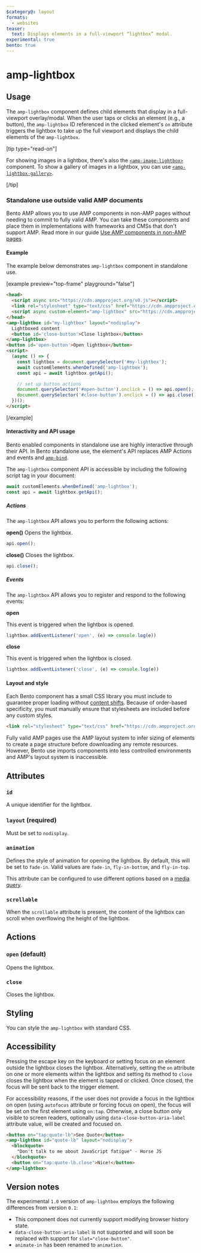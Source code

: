 ```yaml
---
$category@: layout
formats:
  - websites
teaser:
  text: Displays elements in a full-viewport “lightbox” modal.
experimental: true
bento: true
---
```


# amp-lightbox

## Usage

The `amp-lightbox` component defines child elements that display in a
full-viewport overlay/modal. When the user taps or clicks an element (e.g., a
button), the `amp-lightbox` ID referenced in the clicked element's `on`
attribute triggers the lightbox to take up the full viewport and displays the
child elements of the `amp-lightbox`.

[tip type="read-on"]

For showing images in a lightbox, there's also the
[`<amp-image-lightbox>`](../amp-image-lightbox/amp-image-lightbox.md)
component. To show a gallery of images in a lightbox, you can use
[`<amp-lightbox-gallery>`](../amp-lightbox-gallery/amp-lightbox-gallery.md).

[/tip]

### Standalone use outside valid AMP documents

Bento AMP allows you to use AMP components in non-AMP pages without needing to commit to fully valid AMP. You can take these components and place them in implementations with frameworks and CMSs that don't support AMP. Read more in our guide [Use AMP components in non-AMP pages](https://amp.dev/documentation/guides-and-tutorials/start/bento_guide/).

#### Example

The example below demonstrates `amp-lightbox` component in standalone use.

[example preview="top-frame" playground="false"]

```html
<head>
  <script async src="https://cdn.ampproject.org/v0.js"></script>
  <link rel="stylesheet" type="text/css" href="https://cdn.ampproject.org/v0/amp-lightbox-1.0.css">
  <script async custom-element="amp-lightbox" src="https://cdn.ampproject.org/v0/amp-lightbox-1.0.js"></script>
</head>
<amp-lightbox id="my-lightbox" layout="nodisplay">
  Lightboxed content
  <button id='close-button'>Close lightbox</button>
</amp-lightbox>
<button id='open-button'>Open lightbox</button>
<script>
  (async () => {
    const lightbox = document.querySelector('#my-lightbox');
    await customElements.whenDefined('amp-lightbox');
    const api = await lightbox.getApi();

    // set up button actions
    document.querySelector('#open-button').onclick = () => api.open();
    document.querySelector('#close-button').onclick = () => api.close();
  })();
</script>
```

[/example]

#### Interactivity and API usage

Bento enabled components in standalone use are highly interactive through their API. In Bento standalone use, the element's API replaces AMP Actions and events and [`amp-bind`](https://amp.dev/documentation/components/amp-bind/?format=websites).

The `amp-lightbox` component API is accessible by including the following script tag in your document:

```js
await customElements.whenDefined('amp-lightbox');
const api = await lightbox.getApi();
```

##### Actions

The `amp-lightbox` API allows you to perform the following actions:

**open()**
Opens the lightbox.

```js
api.open();
```

**close()**
Closes the lightbox.

```js
api.close();
```

##### Events

The `amp-lightbox` API allows you to register and respond to the following events:

**open**

This event is triggered when the lightbox is opened.

```js
lightbox.addEventListener('open', (e) => console.log(e))
```

**close**

This event is triggered when the lightbox is closed.

```js
lightbox.addEventListener('close', (e) => console.log(e))
```

#### Layout and style

Each Bento component has a small CSS library you must include to guarantee proper loading without [content shifts](https://web.dev/cls/). Because of order-based specificity, you must manually ensure that stylesheets are included before any custom styles.

```html
<link rel="stylesheet" type="text/css" href="https://cdn.ampproject.org/v0/amp-lightbox-1.0.css">
```

Fully valid AMP pages use the AMP layout system to infer sizing of elements to create a page structure before downloading any remote resources. However, Bento use imports components into less controlled environments and AMP's layout system is inaccessible.

## Attributes

### `id`

A unique identifier for the lightbox.

### `layout` (required)

Must be set to `nodisplay`.

### `animation`

Defines the style of animation for opening the lightbox. By default, this will
be set to `fade-in`. Valid values are `fade-in`, `fly-in-bottom`, and
`fly-in-top`.

This attribute can be configured to use different
options based on a [media query](./../../docs/spec/amp-html-responsive-attributes.md).

### `scrollable`

When the `scrollable` attribute is present, the content of the lightbox can
scroll when overflowing the height of the lightbox.

## Actions

### `open` (default)

Opens the lightbox.

### `close`

Closes the lightbox.

## Styling

You can style the `amp-lightbox` with standard CSS.

## Accessibility

Pressing the escape key on the keyboard or setting focus on an element outside
the lightbox closes the lightbox. Alternatively, setting the `on` attribute on
one or more elements within the lightbox and setting its method to `close`
closes the lightbox when the element is tapped or clicked. Once closed, the
focus will be sent back to the trigger element.

For accessibility reasons, if the user does not provide a focus in the lightbox
on open (using `autofocus` attribute or forcing focus on open), the focus will
be set on the first element using `on:tap`. Otherwise, a close button only
visible to screen readers, optionally using `data-close-button-aria-label`
attribute value, will be created and focused on.

```html
<button on="tap:quote-lb">See Quote</button>
<amp-lightbox id="quote-lb" layout="nodisplay">
  <blockquote>
    "Don't talk to me about JavaScript fatigue" - Horse JS
  </blockquote>
  <button on="tap:quote-lb.close">Nice!</button>
</amp-lightbox>
```

## Version notes

The experimental `1.0` version of `amp-lightbox` employs the following differences from version `0.1`:

-   This component does not currently support modifying browser history state.
-   `data-close-button-aria-label` is not supported and will soon be replaced with support for `slot="close-button"`.
-   `animate-in` has been renamed to `animation`.
